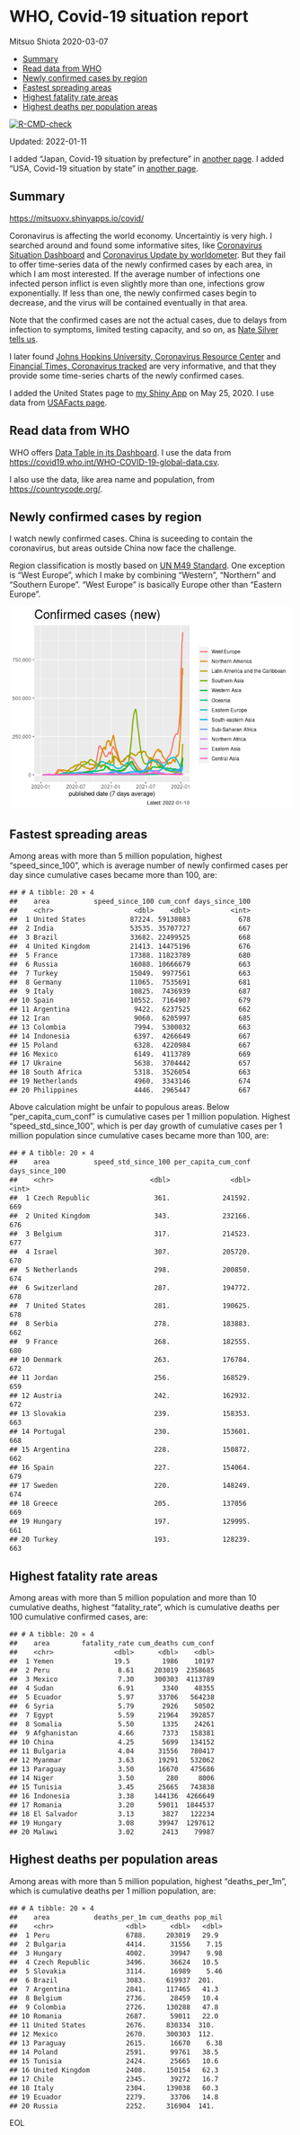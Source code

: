 WHO, Covid-19 situation report
================
Mitsuo Shiota
2020-03-07

-   [Summary](#summary)
-   [Read data from WHO](#read-data-from-who)
-   [Newly confirmed cases by region](#newly-confirmed-cases-by-region)
-   [Fastest spreading areas](#fastest-spreading-areas)
-   [Highest fatality rate areas](#highest-fatality-rate-areas)
-   [Highest deaths per population
    areas](#highest-deaths-per-population-areas)

<!-- badges: start -->

[![R-CMD-check](https://github.com/mitsuoxv/covid/workflows/R-CMD-check/badge.svg)](https://github.com/mitsuoxv/covid/actions)
<!-- badges: end -->

Updated: 2022-01-11

I added “Japan, Covid-19 situation by prefecture” in [another
page](Japan.md). I added “USA, Covid-19 situation by state” in [another
page](USA.md).

## Summary

<https://mitsuoxv.shinyapps.io/covid/>

Coronavirus is affecting the world economy. Uncertaintiy is very high. I
searched around and found some informative sites, like [Coronavirus
Situation
Dashboard](https://who.maps.arcgis.com/apps/opsdashboard/index.html#/c88e37cfc43b4ed3baf977d77e4a0667)
and [Coronavirus Update by
worldometer](https://www.worldometers.info/coronavirus/). But they fail
to offer time-series data of the newly confirmed cases by each area, in
which I am most interested. If the average number of infections one
infected person inflict is even slightly more than one, infections grow
exponentially. If less than one, the newly confirmed cases begin to
decrease, and the virus will be contained eventually in that area.

Note that the confirmed cases are not the actual cases, due to delays
from infection to symptoms, limited testing capacity, and so on, as
[Nate Silver tells
us](https://fivethirtyeight.com/features/coronavirus-case-counts-are-meaningless/).

I later found [Johns Hopkins University, Coronavirus Resource
Center](https://coronavirus.jhu.edu/) and [Financial Times, Coronavirus
tracked](https://www.ft.com/content/a26fbf7e-48f8-11ea-aeb3-955839e06441)
are very informative, and that they provide some time-series charts of
the newly confirmed cases.

I added the United States page to [my Shiny
App](https://mitsuoxv.shinyapps.io/covid/) on May 25, 2020. I use data
from [USAFacts
page](https://usafacts.org/visualizations/coronavirus-covid-19-spread-map/).

## Read data from WHO

WHO offers [Data Table in its Dashboard](https://covid19.who.int/table).
I use the data from
<https://covid19.who.int/WHO-COVID-19-global-data.csv>.

I also use the data, like area name and population, from
<https://countrycode.org/>.

## Newly confirmed cases by region

I watch newly confirmed cases. China is suceeding to contain the
coronavirus, but areas outside China now face the challenge.

Region classification is mostly based on [UN M49
Standard](https://unstats.un.org/unsd/methodology/m49/). One exception
is “West Europe”, which I make by combining “Western”, “Northern” and
“Southern Europe”. “West Europe” is basically Europe other than “Eastern
Europe”.

![](README_files/figure-gfm/chart-1.png)<!-- -->

## Fastest spreading areas

Among areas with more than 5 million population, highest
“speed\_since\_100”, which is average number of newly confirmed cases
per day since cumulative cases became more than 100, are:

    ## # A tibble: 20 × 4
    ##    area           speed_since_100 cum_conf days_since_100
    ##    <chr>                    <dbl>    <dbl>          <int>
    ##  1 United States           87224. 59138083            678
    ##  2 India                   53535. 35707727            667
    ##  3 Brazil                  33682. 22499525            668
    ##  4 United Kingdom          21413. 14475196            676
    ##  5 France                  17388. 11823789            680
    ##  6 Russia                  16088. 10666679            663
    ##  7 Turkey                  15049.  9977561            663
    ##  8 Germany                 11065.  7535691            681
    ##  9 Italy                   10825.  7436939            687
    ## 10 Spain                   10552.  7164907            679
    ## 11 Argentina                9422.  6237525            662
    ## 12 Iran                     9060.  6205997            685
    ## 13 Colombia                 7994.  5300032            663
    ## 14 Indonesia                6397.  4266649            667
    ## 15 Poland                   6328.  4220984            667
    ## 16 Mexico                   6149.  4113789            669
    ## 17 Ukraine                  5638.  3704442            657
    ## 18 South Africa             5318.  3526054            663
    ## 19 Netherlands              4960.  3343146            674
    ## 20 Philippines              4446.  2965447            667

Above calculation might be unfair to populous areas. Below
“per\_capita\_cum\_conf” is cumulative cases per 1 million population.
Highest “speed\_std\_since\_100”, which is per day growth of cumulative
cases per 1 million population since cumulative cases became more than
100, are:

    ## # A tibble: 20 × 4
    ##    area           speed_std_since_100 per_capita_cum_conf days_since_100
    ##    <chr>                        <dbl>               <dbl>          <int>
    ##  1 Czech Republic                361.             241592.            669
    ##  2 United Kingdom                343.             232166.            676
    ##  3 Belgium                       317.             214523.            677
    ##  4 Israel                        307.             205720.            670
    ##  5 Netherlands                   298.             200850.            674
    ##  6 Switzerland                   287.             194772.            678
    ##  7 United States                 281.             190625.            678
    ##  8 Serbia                        278.             183883.            662
    ##  9 France                        268.             182555.            680
    ## 10 Denmark                       263.             176784.            672
    ## 11 Jordan                        256.             168529.            659
    ## 12 Austria                       242.             162932.            672
    ## 13 Slovakia                      239.             158353.            663
    ## 14 Portugal                      230.             153601.            668
    ## 15 Argentina                     228.             150872.            662
    ## 16 Spain                         227.             154064.            679
    ## 17 Sweden                        220.             148249.            674
    ## 18 Greece                        205.             137056             669
    ## 19 Hungary                       197.             129995.            661
    ## 20 Turkey                        193.             128239.            663

## Highest fatality rate areas

Among areas with more than 5 million population and more than 10
cumulative deaths, highest “fatality\_rate”, which is cumulative deaths
per 100 cumulative confirmed cases, are:

    ## # A tibble: 20 × 4
    ##    area        fatality_rate cum_deaths cum_conf
    ##    <chr>               <dbl>      <dbl>    <dbl>
    ##  1 Yemen               19.5        1986    10197
    ##  2 Peru                 8.61     203019  2358685
    ##  3 Mexico               7.30     300303  4113789
    ##  4 Sudan                6.91       3340    48355
    ##  5 Ecuador              5.97      33706   564238
    ##  6 Syria                5.79       2926    50502
    ##  7 Egypt                5.59      21964   392857
    ##  8 Somalia              5.50       1335    24261
    ##  9 Afghanistan          4.66       7373   158381
    ## 10 China                4.25       5699   134152
    ## 11 Bulgaria             4.04      31556   780417
    ## 12 Myanmar              3.63      19291   532062
    ## 13 Paraguay             3.50      16670   475686
    ## 14 Niger                3.50        280     8006
    ## 15 Tunisia              3.45      25665   743838
    ## 16 Indonesia            3.38     144136  4266649
    ## 17 Romania              3.20      59011  1844537
    ## 18 El Salvador          3.13       3827   122234
    ## 19 Hungary              3.08      39947  1297612
    ## 20 Malawi               3.02       2413    79987

## Highest deaths per population areas

Among areas with more than 5 million population, highest
“deaths\_per\_1m”, which is cumulative deaths per 1 million population,
are:

    ## # A tibble: 20 × 4
    ##    area           deaths_per_1m cum_deaths pop_mil
    ##    <chr>                  <dbl>      <dbl>   <dbl>
    ##  1 Peru                   6788.     203019   29.9 
    ##  2 Bulgaria               4414.      31556    7.15
    ##  3 Hungary                4002.      39947    9.98
    ##  4 Czech Republic         3496.      36624   10.5 
    ##  5 Slovakia               3114.      16989    5.46
    ##  6 Brazil                 3083.     619937  201.  
    ##  7 Argentina              2841.     117465   41.3 
    ##  8 Belgium                2736.      28459   10.4 
    ##  9 Colombia               2726.     130288   47.8 
    ## 10 Romania                2687.      59011   22.0 
    ## 11 United States          2676.     830334  310.  
    ## 12 Mexico                 2670.     300303  112.  
    ## 13 Paraguay               2615.      16670    6.38
    ## 14 Poland                 2591.      99761   38.5 
    ## 15 Tunisia                2424.      25665   10.6 
    ## 16 United Kingdom         2408.     150154   62.3 
    ## 17 Chile                  2345.      39272   16.7 
    ## 18 Italy                  2304.     139038   60.3 
    ## 19 Ecuador                2279.      33706   14.8 
    ## 20 Russia                 2252.     316904  141.

EOL
